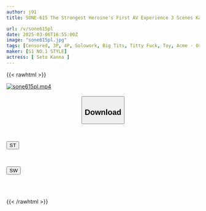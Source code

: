 ```yaml
---
author: j91
title: SONE-615 The Strongest Heroine's First AV Experience 3 Scenes Kanna Seto

url: /v/sone615pl
date: 2025-03-06T16:55:00Z
image: "sone615pl.jpg"
tags: [Censored, 3P, 4P, Solowork, Big Tits, Titty Fuck, Toy, Acme · Orgasm	]
maker: [S1 NO.1 STYLE]
actress: [ Seto Kanna ]
---
```



{{< rawhtml >}}

<div class="video" data-videoid="dV4mL0p3jjHkrqK">
    <a href="javascript:;">
        <img src="/v/sone615pl/sone615pl.jpg" width="WIDTH" height="HEIGHT" alt="sone615pl.mp4" loading="lazy">
    </a>
</div>

<script type="text/javascript" src="https://j91.asia/asset/on-demand-st.js"></script>

<br>
  <link rel="stylesheet" href="https://j91.asia/asset/bs5.css">
  
  <center>
  <button class="btn btn-primary" type="button" data-bs-toggle="collapse" data-bs-target=".multi-collapse" aria-expanded="false" aria-controls="multiCollapseExample1 multiCollapseExample2"><h2>Download</h2></button></center>
</p>
<div class="row">
  <div class="col">
    <div class="collapse multi-collapse" id="multiCollapseExample1">
      <div class="card card-body">
	      	      <br>
<div class="buttons">  
<p><a href="/v/sone615pl/st.html" target="_blank"><button class="btn-hover color-3"><i class="fa fa-download"></i> ST</button></a></p></div>
    </div>
  </div>
</div>
  <div class="col">
    <div class="collapse multi-collapse" id="multiCollapseExample2">
      <div class="card card-body">
	      <br>
<div class="buttons">
<p><a href="/v/sone615pl/sw.html" target="_blank"><button class="btn-hover color-2"><i class="fa fa-download"></i> SW</button></a></p></div>
<br><br>
      </div>
    </div>
  </div>
</div>

{{< /rawhtml >}}